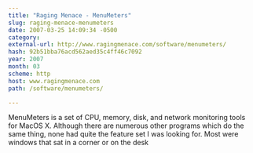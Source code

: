 ```yaml
---
title: "Raging Menace - MenuMeters"
slug: raging-menace-menumeters
date: 2007-03-25 14:09:34 -0500
category: 
external-url: http://www.ragingmenace.com/software/menumeters/
hash: 92b51bba76acd562aed35c4ff46c7092
year: 2007
month: 03
scheme: http
host: www.ragingmenace.com
path: /software/menumeters/

---
```


MenuMeters is a set of CPU, memory, disk, and network monitoring tools for MacOS X. Although there are numerous other programs which do the same thing, none had quite the feature set I was looking for. Most were windows that sat in a corner or on the desk
